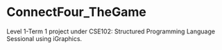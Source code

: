 # ConnectFour_TheGame
Level 1-Term 1 project under CSE102: Structured Programming Language Sessional using iGraphics.
